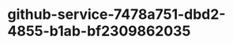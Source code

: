 github-service-7478a751-dbd2-4855-b1ab-bf2309862035
===================================================
